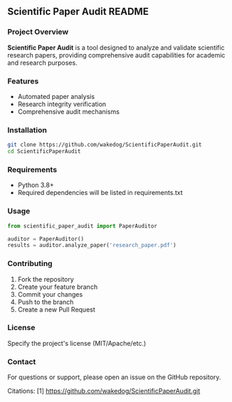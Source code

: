 ## Scientific Paper Audit README

### Project Overview
**Scientific Paper Audit** is a tool designed to analyze and validate scientific research papers, providing comprehensive audit capabilities for academic and research purposes.

### Features
- Automated paper analysis
- Research integrity verification
- Comprehensive audit mechanisms

### Installation
```bash
git clone https://github.com/wakedog/ScientificPaperAudit.git
cd ScientificPaperAudit
```

### Requirements
- Python 3.8+
- Required dependencies will be listed in requirements.txt

### Usage
```python
from scientific_paper_audit import PaperAuditor

auditor = PaperAuditor()
results = auditor.analyze_paper('research_paper.pdf')
```

### Contributing
1. Fork the repository
2. Create your feature branch
3. Commit your changes
4. Push to the branch
5. Create a new Pull Request

### License
Specify the project's license (MIT/Apache/etc.)

### Contact
For questions or support, please open an issue on the GitHub repository.

Citations:
[1] https://github.com/wakedog/ScientificPaperAudit.git
